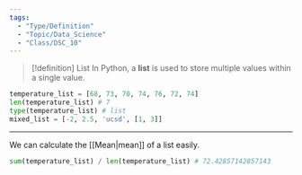 ```yaml
---
tags:
  - "Type/Definition"
  - "Topic/Data_Science"
  - "Class/DSC_10"
---
```


> [!definition] List
> In Python, a **list** is used to store multiple values within a single value.

```python
temperature_list = [68, 73, 70, 74, 76, 72, 74]
len(temperature_list) # 7
type(temperature_list) # list
mixed_list = [-2, 2.5, 'ucsd', [1, 3]]
```

---

We can calculate the [[Mean|mean]] of a list easily.

```python
sum(temperature_list) / len(temperature_list) # 72.42857142857143
```